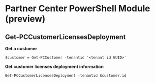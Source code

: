 # Partner Center PowerShell Module (preview) #

## Get-PCCustomerLicensesDeployment ##

**Get a customer**

    $customer = Get-PCCustomer -tenantid '<tenant id GUID>'

**Get customer licenses deployment information**

    Get-PCCustomerLicensesDeployment -tenantid $customer.id


